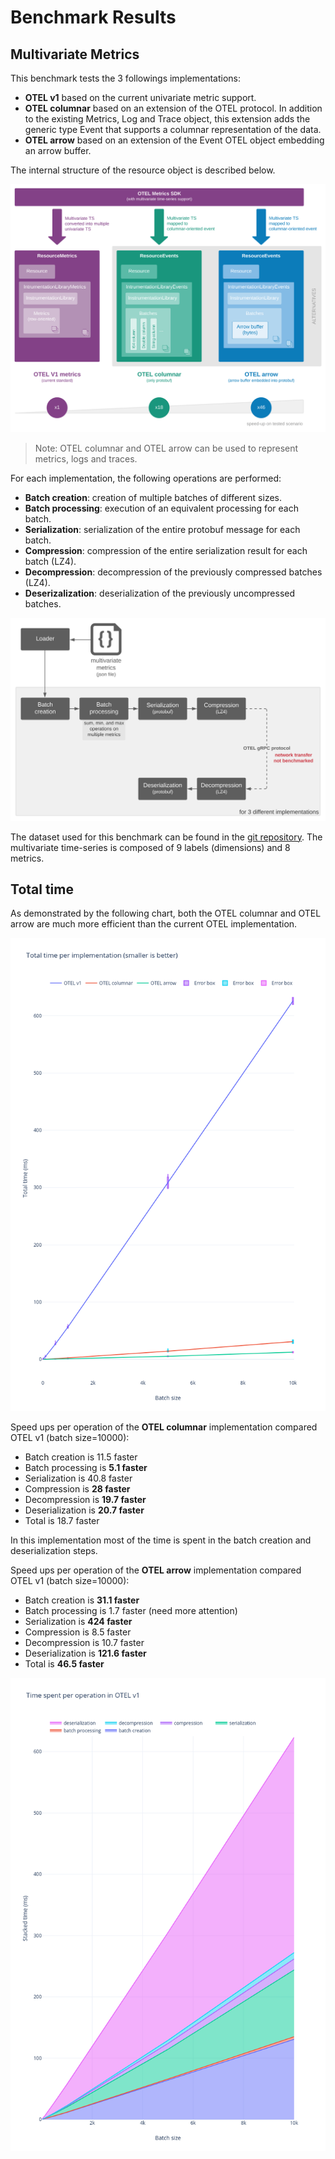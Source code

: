 # Benchmark Results

## Multivariate Metrics

This benchmark tests the 3 followings implementations:
* **OTEL v1** based on the current univariate metric support.
* **OTEL columnar** based on an extension of the OTEL protocol. In addition to the existing Metrics, Log and Trace object, this extension adds the generic type Event that supports a columnar representation of the data.
* **OTEL arrow** based on an extension of the Event OTEL object embedding an arrow buffer.

The internal structure of the resource object is described below.

![benchmark overview](images/benchmark_overview.svg)

> Note: OTEL columnar and OTEL arrow can be used to represent metrics, logs and traces.

For each implementation, the following operations are performed:
* **Batch creation**: creation of multiple batches of different sizes.
* **Batch processing**: execution of an equivalent processing for each batch.
* **Serialization**: serialization of the entire protobuf message for each batch.
* **Compression**: compression of the entire serialization result for each batch (LZ4).
* **Decompression**: decompression of the previously compressed batches (LZ4).
* **Deserizalization**: deserialization of the previously uncompressed batches.

![steps](images/steps.svg)

The dataset used for this benchmark can be found in the [git repository](https://github.com/lquerel/otel-multivariate-time-series). The multivariate time-series is composed of 9 labels (dimensions) and 8 metrics.

## Total time
As demonstrated by the following chart, both the OTEL columnar and OTEL arrow are much more efficient than the current OTEL implementation.

![total time](images/total_time.png)

Speed ups per operation of the **OTEL columnar** implementation compared OTEL v1 (batch size=10000):
* Batch creation is 11.5 faster
* Batch processing is **5.1 faster**
* Serialization is 40.8 faster
* Compression is **28 faster**
* Decompression is **19.7 faster**
* Deserialization is **20.7 faster**
* Total is 18.7 faster

In this implementation most of the time is spent in the batch creation and deserialization steps.

Speed ups per operation of the **OTEL arrow** implementation compared OTEL v1 (batch size=10000):
* Batch creation is **31.1 faster**
* Batch processing is 1.7 faster (need more attention)
* Serialization is **424 faster**
* Compression is 8.5 faster
* Decompression is 10.7 faster
* Deserialization is **121.6 faster**
* Total is **46.5 faster**

![time spent OTEL v1](images/time_spent_otel_v1.png)
